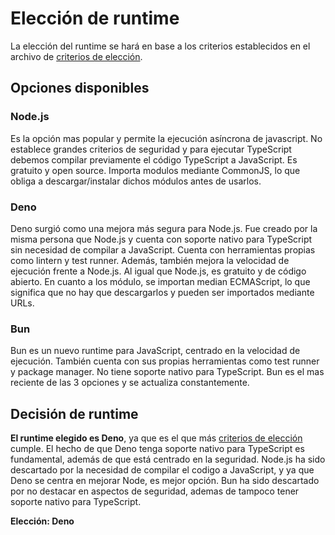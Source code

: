 # Elección de runtime

La elección del runtime se hará en base a los criterios establecidos en el archivo de 
[criterios de elección](./criterios_eleccion_herramientas.md).

## Opciones disponibles

### Node.js
Es la opción mas popular y permite la ejecución asíncrona de javascript. No establece grandes criterios de seguridad y para ejecutar TypeScript debemos compilar previamente el código TypeScript a JavaScript. Es gratuito y open source. Importa modulos mediante CommonJS, lo que obliga a descargar/instalar dichos módulos antes de usarlos. 

### Deno
Deno surgió como una mejora más segura para Node.js. Fue creado por la misma persona que Node.js y cuenta con soporte nativo para TypeScript sin necesidad de compilar a JavaScript. Cuenta con herramientas propias como lintern y test runner. Además, también mejora la velocidad de ejecución frente a Node.js. Al igual que Node.js, es gratuito y de código abierto. En cuanto a los módulo, se importan median ECMAScript, lo que significa que no hay que descargarlos y pueden ser importados mediante URLs. 

### Bun
Bun es un nuevo runtime para JavaScript, centrado en la velocidad de ejecución. También cuenta con sus propias herramientas como test runner y package manager. No tiene soporte nativo para TypeScript. Bun es el mas reciente de las 3 opciones y se actualiza constantemente. 

## Decisión de runtime

**El runtime elegido es Deno**, ya que es el que más [criterios de elección](./criterios_eleccion_herramientas.md) cumple. El hecho de que Deno tenga soporte nativo para TypeScript es fundamental, además de que está centrado en la seguridad. Node.js ha sido descartado por la necesidad de compilar el codigo a JavaScript, y ya que Deno se centra en mejorar Node, es mejor opción. Bun ha sido descartado por no destacar en aspectos de seguridad, ademas de tampoco tener soporte nativo para TypeScript. 

**Elección: Deno**